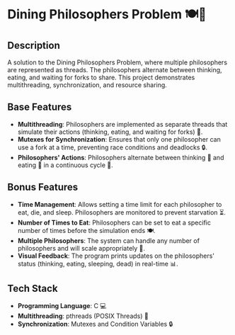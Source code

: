 # Dining Philosophers Problem 🍽️🧠

## Description

A solution to the Dining Philosophers Problem, where multiple philosophers are represented as threads. The philosophers alternate between thinking, eating, and waiting for forks to share. This project demonstrates multithreading, synchronization, and resource sharing.

## Base Features

- **Multithreading**: Philosophers are implemented as separate threads that simulate their actions (thinking, eating, and waiting for forks) 🧵.
- **Mutexes for Synchronization**: Ensures that only one philosopher can use a fork at a time, preventing race conditions and deadlocks 🔒.
- **Philosophers' Actions**: Philosophers alternate between thinking 🤔 and eating 🍴 in a continuous cycle 🔄.

## Bonus Features

- **Time Management**: Allows setting a time limit for each philosopher to eat, die, and sleep. Philosophers are monitored to prevent starvation ⏳.
- **Number of Times to Eat**: Philosophers can be set to eat a specific number of times before the simulation ends 🍽️.
- **Multiple Philosophers**: The system can handle any number of philosophers and will scale appropriately 👥.
- **Visual Feedback**: The program prints updates on the philosophers' status (thinking, eating, sleeping, dead) in real-time 📊.

## Tech Stack

- **Programming Language**: C 💻
- **Multithreading**: pthreads (POSIX Threads) 🧵
- **Synchronization**: Mutexes and Condition Variables 🔒

